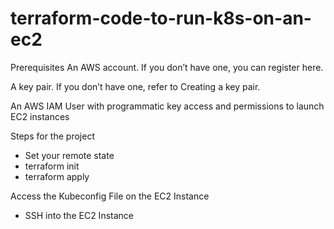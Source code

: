 # terraform-code-to-run-k8s-on-an-ec2
Prerequisites
An AWS account. If you don’t have one, you can register here.

A key pair. If you don’t have one, refer to Creating a key pair.

An AWS IAM User with programmatic key access and permissions to launch EC2 instances


Steps for the project

* Set your remote state
* terraform init
* terraform apply

Access the Kubeconfig File on the EC2 Instance
 * SSH into the EC2 Instance

